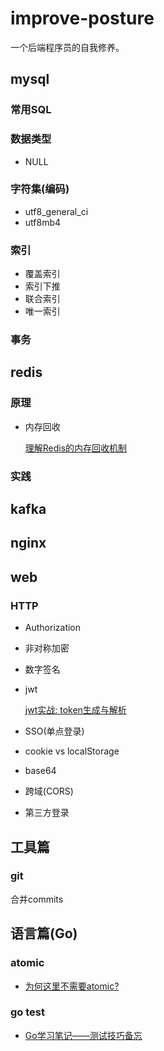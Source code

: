 # improve-posture

一个后端程序员的自我修养。

## mysql

### 常用SQL

### 数据类型

- NULL

### 字符集(编码)

- utf8_general_ci
- utf8mb4

### 索引

- 覆盖索引
- 索引下推
- 联合索引
- 唯一索引

### 事务

## redis

### 原理

- 内存回收

    [理解Redis的内存回收机制
](https://juejin.im/post/5d107ad851882576df7fba9e?utm_source=weibo&utm_campaign=user)

### 实践

## kafka

## nginx

## web

### HTTP

- Authorization

- 非对称加密

- 数字签名

- jwt

    [jwt实战: token生成与解析](./jwt/README.md)
- SSO(单点登录)
- cookie vs localStorage
- base64
- 跨域(CORS)
- 第三方登录

## 工具篇

### git

合并commits


## 语言篇(Go)

### atomic

- [为何这里不需要atomic?](./go/atomic/READEME.md)

### go test

- [Go学习笔记——测试技巧备忘](./go/testing/README.md)
